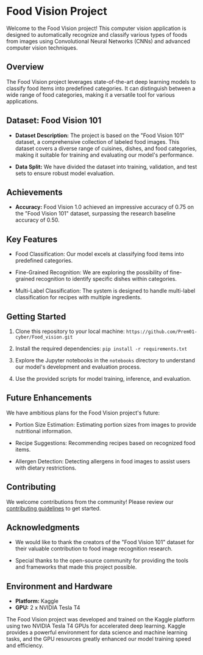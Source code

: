 # Food Vision Project

Welcome to the Food Vision project! This computer vision application is designed to automatically recognize and classify various types of foods from images using Convolutional Neural Networks (CNNs) and advanced computer vision techniques.

## Overview

The Food Vision project leverages state-of-the-art deep learning models to classify food items into predefined categories. It can distinguish between a wide range of food categories, making it a versatile tool for various applications.

## Dataset: Food Vision 101

- **Dataset Description:** The project is based on the "Food Vision 101" dataset, a comprehensive collection of labeled food images. This dataset covers a diverse range of cuisines, dishes, and food categories, making it suitable for training and evaluating our model's performance.

- **Data Split:** We have divided the dataset into training, validation, and test sets to ensure robust model evaluation.

## Achievements

- **Accuracy:** Food Vision 1.0 achieved an impressive accuracy of 0.75 on the "Food Vision 101" dataset, surpassing the research baseline accuracy of 0.50.

## Key Features

- Food Classification: Our model excels at classifying food items into predefined categories.

- Fine-Grained Recognition: We are exploring the possibility of fine-grained recognition to identify specific dishes within categories.

- Multi-Label Classification: The system is designed to handle multi-label classification for recipes with multiple ingredients.

## Getting Started

1. Clone this repository to your local machine: `https://github.com/Prem01-cyber/Food_vision.git`

2. Install the required dependencies: `pip install -r requirements.txt`


3. Explore the Jupyter notebooks in the `notebooks` directory to understand our model's development and evaluation process.

4. Use the provided scripts for model training, inference, and evaluation.


## Future Enhancements

We have ambitious plans for the Food Vision project's future:

- Portion Size Estimation: Estimating portion sizes from images to provide nutritional information.

- Recipe Suggestions: Recommending recipes based on recognized food items.

- Allergen Detection: Detecting allergens in food images to assist users with dietary restrictions.

## Contributing

We welcome contributions from the community! Please review our [contributing guidelines](CONTRIBUTING.md) to get started.

## Acknowledgments

- We would like to thank the creators of the "Food Vision 101" dataset for their valuable contribution to food image recognition research.

- Special thanks to the open-source community for providing the tools and frameworks that made this project possible.


## Environment and Hardware

- **Platform:** Kaggle
- **GPU:** 2 x NVIDIA Tesla T4

The Food Vision project was developed and trained on the Kaggle platform using two NVIDIA Tesla T4 GPUs for accelerated deep learning. Kaggle provides a powerful environment for data science and machine learning tasks, and the GPU resources greatly enhanced our model training speed and efficiency.


